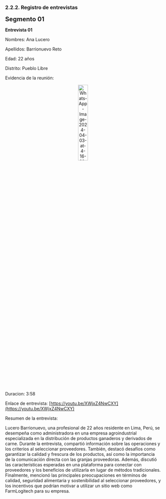 ### 2.2.2. Registro de entrevistas

<span style="font-size: 20px;">**Segmento 01**</span>

**Entrevista 01**

Nombres: Ana Lucero

Apellidos: Barrionuevo Reto

Edad: 22 años

Distrito: Pueblo Libre

Evidencia de la reunión:
<div align=center>
   <a href="https://ibb.co/7pyDQmg"><img src="https://i.ibb.co/JpkTqJx/Whats-App-Image-2024-04-03-at-4-16-32-PM.jpg" alt="Whats-App-Image-2024-04-03-at-4-16-32-PM" border="0" style="max-width: 700px; width: 25%;"></a>
</div>

Duracion: 3:58

Enlace de entrevista: [https://youtu.be/XWjxZ4NwCXY](https://youtu.be/XWjxZ4NwCXY)

Resumen de la entrevista:

Lucero Barrionuevo, una profesional de 22 años residente en Lima, Perú, se desempeña como administradora en una empresa agroindustrial especializada en la distribución de productos ganaderos y derivados de carne. Durante la entrevista, compartió información sobre las operaciones y los criterios al seleccionar proveedores. 
También, destacó desafíos como garantizar la calidad y frescura de los productos, así como la importancia de la comunicación directa con las granjas proveedoras. Además, discutió las características esperadas en una plataforma para conectar con proveedores y los beneficios de utilizarla en lugar de métodos tradicionales. 
Finalmente, mencionó las principales preocupaciones en términos de calidad, seguridad alimentaria y sostenibilidad al seleccionar proveedores, y los incentivos que podrían motivar a utilizar un sitio web como FarmLogitech para su empresa.